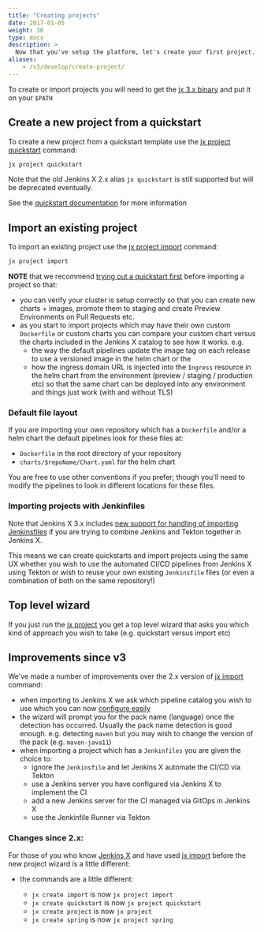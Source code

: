 ```yaml
---
title: "Creating projects"
date: 2017-01-05
weight: 30
type: docs
description: >
  Now that you've setup the platform, let's create your first project.
aliases: 
    - /v3/develop/create-project/
---
```


To create or import projects you will need to get the [jx 3.x binary](/v3/guides/jx3/) and put it on your `$PATH`


## Create a new project from a quickstart

To create a new project from a quickstart template use the [jx project quickstart](/v3/develop/reference/jx/project/quickstart) command:

```bash 
jx project quickstart
``` 

Note that the old Jenkins X 2.x alias `jx quickstart` is still supported but will be deprecated eventually.

See the [quickstart documentation](/docs/create-project/creating/) for more information

## Import an existing project

To import an existing project use the [jx project import](/v3/develop/reference/jx/project/import) command:

```bash 
jx project import
```        

**NOTE** that we recommend [trying out a quickstart first](h/v3/develop/create-project/#create-a-new-project-from-a-quickstart) before importing a project so that:

* you can verify your cluster is setup correctly so that you can create new charts + images, promote them to staging and create Preview Environments on Pull Requests etc.
* as you start to import projects which may have their own custom `Dockerfile` or custom charts you can compare your custom chart versus the charts included in the Jenkins X catalog to see how it works. e.g.
  * the way the default pipelines update the image tag on each release to use a versioned image in the helm chart or the
  * how the ingress domain URL is injected into the `Ingress` resource in the helm chart from the environment (preview / staging / production etc) so that the same chart can be deployed into any environment and things just work (with and without TLS)


### Default file layout

If you are importing your own repository which has a `Dockerfile` and/or a helm chart the default pipelines look for these files at:

* `Dockerfile` in the root directory of your repository
* `charts/$repoName/Chart.yaml` for the helm chart

You are free to use other conventions if you prefer; though you'll need to modify the pipelines to look in different locations for these files.


### Importing projects with Jenkinfiles

Note that Jenkins X 3.x includes [new support for handling of importing Jenkinsfiles](jenkinsfile) if you are trying to combine Jenkins and Tekton together in Jenkins X.

This means we can create quickstarts and import projects using the same UX whether you wish to use the automated CI/CD pipelines from Jenkins X using Tekton or wish to reuse your own existing `Jenkinsfile` files (or even a combination of both on the same repository!)

## Top level wizard
               
If you just run the [jx project](/v3/develop/reference/jx/project) you get a top level wizard that asks you which kind of approach you wish to take (e.g. quickstart versus import etc)

## Improvements since v3

We've made a number of improvements over the 2.x version of [jx import](https://jenkins-x.io/commands/jx_import/) command:

* when importing to Jenkins X we ask which pipeline catalog you wish to use which you can now [configure easily](/v3/about/extending/#pipeline-catalog)
* the wizard will prompt you for the pack name (language) once the detection has occurred. Usually the pack name detection is good enough. e.g. detecting `maven` but you may wish to change the version of the pack (e.g. `maven-java11`)
* when importing a project which has a `Jenkinfiles` you are given the choice to:
  * ignore the `Jenkinsfile` and let Jenkins X automate the CI/CD via Tekton 
  * use a Jenkins server you have configured via Jenkins X to implement the CI
  * add a new Jenkins server for the CI managed via GitOps in Jenkins X 
  * use the Jenkinfile Runner via Tekton
  

### Changes since 2.x:

For those of you who know [Jenkins X](https://jenkins-x.io/) and have used [jx import](https://jenkins-x.io/commands/jx_import/) before the new project wizard is a little different:

* the commands are a little different:

  * `jx create import` is now `jx project import`
  * `jx create quickstart` is now `jx project quickstart`
  * `jx create project` is now `jx project`
  * `jx create spring` is now `jx project spring`
